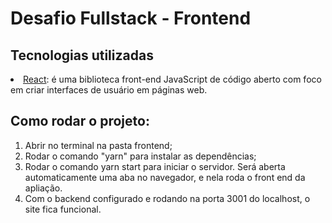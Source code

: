 # Desafio Fullstack - Frontend

## Tecnologias utilizadas

<li><a href="https://pt-br.reactjs.org/">React</a>: é uma biblioteca front-end JavaScript de código aberto com foco em criar interfaces de usuário em páginas web.

<br>

## Como rodar o projeto:

<ol>
    <li> Abrir no terminal na pasta frontend;
    <li> Rodar o comando "yarn" para instalar as dependências;
    <li> Rodar o comando yarn start para iniciar o servidor. Será aberta automaticamente uma aba no navegador, e nela roda o front end da apliação. 
    <li> Com o backend configurado e rodando na porta 3001 do localhost, o site fica funcional. 
</ol>
